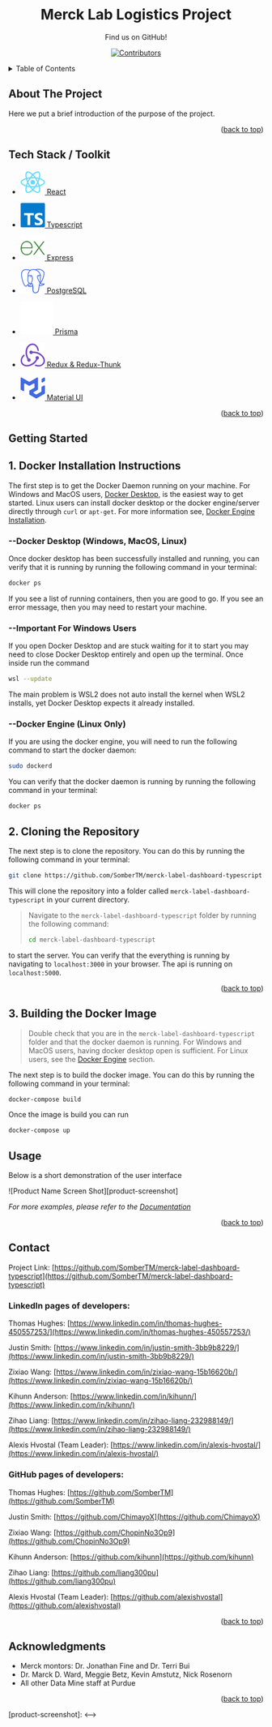 <!-- Here starts the template>

<!-- PROJECT SHIELDS -->
<!--
*** I'm using markdown "reference style" links for readability.
*** Reference links are enclosed in brackets [ ] instead of parentheses ( ).
*** See the bottom of this document for the declaration of the reference variables
*** for contributors-url, forks-url, etc. This is an optional, concise syntax you may use.
*** https://www.markdownguide.org/basic-syntax/#reference-style-links
-->

<!-- PROJECT LOGO -->
<br />
<div align="center">
<h1 align="center" id="readme-top">Merck Lab Logistics Project</h1>

Find us on GitHub!

[![Contributors][contributors-shield]][contributors-url]

</div>

<!-- TABLE OF CONTENTS -->
<details>
  <summary>Table of Contents</summary>
  <ol>
    <li>
      <a href="#about-the-project">About The Project</a>
        <li><a href="#tools">Tech Stack / Toolkit</a></li>
    </li>
    <li><a href="#getting-started">Getting Started</li>
    <ul><a href="#docker">Docker Installation</a></ul>
    <ul><a href="#installation">Cloning the Repository</a></ul>
    <ul><a href="#imagebuild">Building the Docker Image</a></ul>
    <li><a href="#usage">Usage</a></li>
    <li><a href="#contact">Contact</a></li>
    <li><a href="#acknowledgments">Acknowledgments</a></li>
  </ol>
</details>


<h2 id="about-the-project"> About The Project</h2>

Here we put a brief introduction of the purpose of the project.



<p align="right">(<a href="#readme-top">back to top</a>)</p>

<h2 id="tools">Tech Stack / Toolkit</h2>


- [![React][React.js] React][React-url]

- [![typescript][typescript.js] Typescript][typescript-url]

- [![express][express.js] Express][express-url]

- [![PostgreSQL][PostgreSQL.js] PostgreSQL][PostgreSQL-url]

- [![prisma][prisma.js] Prisma][prisma-url]

- [![redux][redux.js] Redux & Redux-Thunk][redux-url]

- [![mui][mui.js] Material UI][mui-url]


<p align="right">(<a href="#readme-top">back to top</a>)</p>



<!-- GETTING STARTED -->
## Getting Started


<h2 id="docker">1. Docker Installation Instructions</h2>

The first step is to get the Docker Daemon running on your machine. For Windows and MacOS users, [Docker Desktop](https://www.docker.com/products/docker-desktop/), is the easiest way to get started. Linux users can install docker desktop or the docker engine/server directly through `curl` or `apt-get`. For more information see, [Docker Engine Installation](https://docs.docker.com/engine/install/).

### --Docker Desktop (Windows, MacOS, Linux)
Once docker desktop has been successfully installed and running, you can verify that it is running by running the following command in your terminal:
```bash
docker ps
```
If you see a list of running containers, then you are good to go. If you see an error message, then you may need to restart your machine.

### --Important For Windows Users
If you open Docker Desktop and are stuck waiting for it to start you may need to close Docker Desktop entirely and open up the terminal. Once inside run the command
```bash
wsl --update
```
The main problem is WSL2 does not auto install the kernel when WSL2 installs, yet Docker Desktop expects it already installed.

### --Docker Engine (Linux Only)
If you are using the docker engine, you will need to run the following command to start the docker daemon:
```bash
sudo dockerd
```
You can verify that the docker daemon is running by running the following command in your terminal:
```bash
docker ps
```

<h2 id="installation">2. Cloning the Repository</h2>

The next step is to clone the repository. You can do this by running the following command in your terminal:
```bash
git clone https://github.com/SomberTM/merck-label-dashboard-typescript.git
```
This will clone the repository into a folder called `merck-label-dashboard-typescript` in your current directory.
> Navigate to the `merck-label-dashboard-typescript` folder by running the following command:
> ```bash
> cd merck-label-dashboard-typescript
> ```

to start the server. You can verify that the everything is running by navigating to `localhost:3000` in your browser. The api is running on `localhost:5000`.

<p align="right">(<a href="#readme-top">back to top</a>)</p>

<h2 id="imagebuild">3. Building the Docker Image</h2>

> Double check that you are in the `merck-label-dashboard-typescript` folder and that the docker daemon is running. For Windows and MacOS users, having docker desktop open is sufficient. For Linux users, see the [Docker Engine](#docker-engine-linux-only) section.

The next step is to build the docker image. You can do this by running the following command in your terminal:
```bash
docker-compose build
```
Once the image is build you can run 
```bash
docker-compose up
```


<!-- USAGE EXAMPLES -->
## Usage

Below is a short demonstration of the user interface

![Product Name Screen Shot][product-screenshot]

<!-- Here's a blank template to get started: To avoid retyping too much info. Do a search and replace with your text editor for the following: `github_username`, `repo_name`, `twitter_handle`, `linkedin_username`, `email_client`, `email`, `project_title`, `project_description` -->


_For more examples, please refer to the [Documentation](https://example.com)_

<p align="right">(<a href="#readme-top">back to top</a>)</p>


<!-- CONTACT -->
## Contact

Project Link: [https://github.com/SomberTM/merck-label-dashboard-typescript](https://github.com/SomberTM/merck-label-dashboard-typescript)

<h3>LinkedIn pages of developers:</h3>

Thomas Hughes: [https://www.linkedin.com/in/thomas-hughes-450557253/](https://www.linkedin.com/in/thomas-hughes-450557253/)

Justin Smith: [https://www.linkedin.com/in/justin-smith-3bb9b8229/](https://www.linkedin.com/in/justin-smith-3bb9b8229/)

Zixiao Wang: [https://www.linkedin.com/in/zixiao-wang-15b16620b/](https://www.linkedin.com/in/zixiao-wang-15b16620b/)

Kihunn Anderson: [https://www.linkedin.com/in/kihunn/](https://www.linkedin.com/in/kihunn/)

Zihao Liang: [https://www.linkedin.com/in/zihao-liang-232988149/](https://www.linkedin.com/in/zihao-liang-232988149/)

Alexis Hvostal (Team Leader): [https://www.linkedin.com/in/alexis-hvostal/](https://www.linkedin.com/in/alexis-hvostal/)

<h3>GitHub pages of developers:</h3>

Thomas Hughes: [https://github.com/SomberTM](https://github.com/SomberTM)

Justin Smith: [https://github.com/ChimayoX](https://github.com/ChimayoX)

Zixiao Wang: [https://github.com/ChopinNo3Op9](https://github.com/ChopinNo3Op9)

Kihunn Anderson: [https://github.com/kihunn](https://github.com/kihunn)

Zihao Liang: [https://github.com/liang300pu](https://github.com/liang300pu)

Alexis Hvostal (Team Leader): [https://github.com/alexishvostal](https://github.com/alexishvostal)

<p align="right">(<a href="#readme-top">back to top</a>)</p>



<!-- ACKNOWLEDGMENTS -->
## Acknowledgments

* Merck montors: Dr. Jonathan Fine and Dr. Terri Bui
* Dr. Marck D. Ward, Meggie Betz, Kevin Amstutz, Nick Rosenorn
* All other Data Mine staff at Purdue

<p align="right">(<a href="#readme-top">back to top</a>)</p>



<!-- MARKDOWN LINKS & IMAGES -->
<!-- https://www.markdownguide.org/basic-syntax/#reference-style-links -->
[contributors-shield]: https://img.shields.io/github/forks/SomberTM/merck-label-dashboard-typescript?style=social
[contributors-url]: https://github.com/SomberTM/merck-label-dashboard-typescript

[issues-shield]: https://img.shields.io/github/issues/github_username/repo_name.svg?style=for-the-badge
[issues-url]: https://github.com/github_username/repo_name/issues


<!-->
[product-screenshot]:
<-->


[Next.js]: https://img.shields.io/badge/next.js-000000?style=for-the-badge&logo=nextdotjs&logoColor=white
[Next-url]: https://nextjs.org/

[React.js]: assets/react.svg
[React-url]: https://reactjs.org/

[typescript.js]: assets/typescript.svg
[typescript-url]: https://www.typescriptlang.org/

[express.js]: assets/express.svg
[express-url]: https://expressjs.com/

[PostgreSQL.js]: assets/postgres.svg
[PostgreSQL-url]: https://www.postgresql.org/

[prisma.js]: assets/prisma.svg
[prisma-url]: https://www.prisma.io/

[redux.js]: assets/redux.svg
[redux-url]: https://redux.js.org/

[mui.js]: assets/mui.svg
[mui-url]: https://mui.com/
